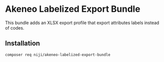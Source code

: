 # Akeneo Labelized Export Bundle

This bundle adds an XLSX export profile that export attributes labels instead of codes.

## Installation

`composer req niji/akeneo-labelized-export-bundle`